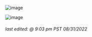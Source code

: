 ![image](https://github-readme-stats.vercel.app/api?username=st1xkz&show_icons=true&theme=github_dark)

![image](https://github-readme-stats.vercel.app/api/top-langs/?username=st1xkz&theme=github_dark&layout=compact)

###### *last edited: @ 9:03 pm PST 08/31/2022*
